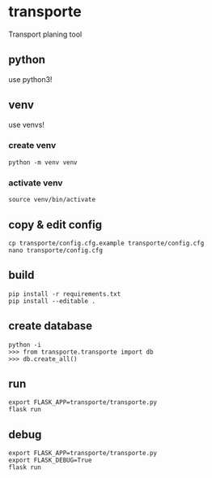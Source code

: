 # transporte
Transport planing tool

## python
use python3!

## venv
use venvs!

### create venv
```
python -m venv venv
```

### activate venv
```
source venv/bin/activate
```

## copy & edit config
```
cp transporte/config.cfg.example transporte/config.cfg
nano transporte/config.cfg
```


## build
```
pip install -r requirements.txt
pip install --editable .
```


## create database
```
python -i
>>> from transporte.transporte import db
>>> db.create_all()
```

## run
```
export FLASK_APP=transporte/transporte.py
flask run
```

## debug
```
export FLASK_APP=transporte/transporte.py
export FLASK_DEBUG=True
flask run
```